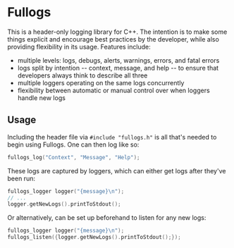 # Fullogs

This is a header-only logging library for C++. The intention is to make some things explicit and encourage best practices by the developer, while also providing flexibility in its usage. Features include:

* multiple levels: logs, debugs, alerts, warnings, errors, and fatal errors
* logs split by intention -- context, message, and help -- to ensure that developers always think to describe all three
* multiple loggers operating on the same logs concurrently
* flexibility between automatic or manual control over when loggers handle new logs

## Usage

Including the header file via `#include "fullogs.h"` is all that's needed to begin using Fullogs. One can then log like so:

```cpp
fullogs_log("Context", "Message", "Help");
```

These logs are captured by loggers, which can either get logs after they've been run:

```cpp
fullogs_logger logger("{message}\n");
// ...
logger.getNewLogs().printToStdout();
```

Or alternatively, can be set up beforehand to listen for any new logs:

```cpp
fullogs_logger logger("{message}\n");
fullogs_listen({logger.getNewLogs().printToStdout();});
```
